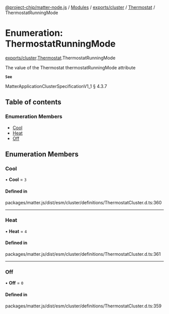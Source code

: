 [@project-chip/matter-node.js](../README.md) / [Modules](../modules.md) / [exports/cluster](../modules/exports_cluster.md) / [Thermostat](../modules/exports_cluster.Thermostat.md) / ThermostatRunningMode

# Enumeration: ThermostatRunningMode

[exports/cluster](../modules/exports_cluster.md).[Thermostat](../modules/exports_cluster.Thermostat.md).ThermostatRunningMode

The value of the Thermostat thermostatRunningMode attribute

**`See`**

MatterApplicationClusterSpecificationV1_1 § 4.3.7

## Table of contents

### Enumeration Members

- [Cool](exports_cluster.Thermostat.ThermostatRunningMode.md#cool)
- [Heat](exports_cluster.Thermostat.ThermostatRunningMode.md#heat)
- [Off](exports_cluster.Thermostat.ThermostatRunningMode.md#off)

## Enumeration Members

### Cool

• **Cool** = ``3``

#### Defined in

packages/matter.js/dist/esm/cluster/definitions/ThermostatCluster.d.ts:360

___

### Heat

• **Heat** = ``4``

#### Defined in

packages/matter.js/dist/esm/cluster/definitions/ThermostatCluster.d.ts:361

___

### Off

• **Off** = ``0``

#### Defined in

packages/matter.js/dist/esm/cluster/definitions/ThermostatCluster.d.ts:359
